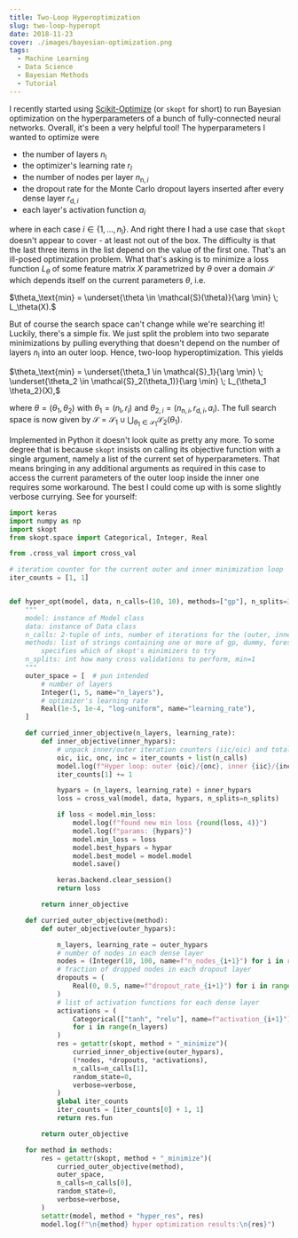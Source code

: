 ```yaml
---
title: Two-Loop Hyperoptimization
slug: two-loop-hyperopt
date: 2018-11-23
cover: ./images/bayesian-optimization.png
tags:
  - Machine Learning
  - Data Science
  - Bayesian Methods
  - Tutorial
---
```


I recently started using [Scikit-Optimize](https://scikit-optimize.github.io/) (or `skopt` for short) to run Bayesian optimization on the hyperparameters of a bunch of fully-connected neural networks. Overall, it's been a very helpful tool! The hyperparameters I wanted to optimize were

- the number of layers $n_\text{l}$
- the optimizer's learning rate $r_l$
- the number of nodes per layer $n_{\text{n},i}$
- the dropout rate for the Monte Carlo dropout layers inserted after every dense layer $r_{\text{d},i}$
- each layer's activation function $a_i$

where in each case $i \in \{1,\dots,n_\text{l}\}$. And right there I had a use case that `skopt` doesn't appear to cover - at least not out of the box. The difficulty is that the last three items in the list depend on the value of the first one. That's an ill-posed optimization problem. What that's asking is to minimize a loss function $L_\theta$ of some feature matrix $X$ parametrized by $\theta$ over a domain $\mathcal{S}$ which depends itself on the current parameters $\theta$, i.e.

$\theta_\text{min} = \underset{\theta \in \mathcal{S}(\theta)}{\arg \min} \; L_\theta(X).$

But of course the search space can't change while we're searching it! Luckily, there's a simple fix. We just split the problem into two separate minimizations by pulling everything that doesn't depend on the number of layers $n_\text{l}$ into an outer loop. Hence, two-loop hyperoptimization. This yields

$\theta_\text{min} = \underset{\theta_1 \in \mathcal{S}_1}{\arg \min} \; \underset{\theta_2 \in \mathcal{S}_2(\theta_1)}{\arg \min} \; L_{\theta_1 \theta_2}(X),$

where $\theta = (\theta_1,\theta_2)$ with $\theta_1 = (n_\text{l}, r_l)$ and $\theta_{2,i} = (n_{\text{n},i}, r_{\text{d},i}, a_i)$. The full search space is now given by $\mathcal{S} = \mathcal{S}_1 \cup \bigcup_{\theta_1 \in \mathcal{S}_1} \mathcal{S}_2(\theta_1)$.

Implemented in Python it doesn't look quite as pretty any more. To some degree that is because `skopt` insists on calling its objective function with a single argument, namely a list of the current set of hyperparameters. That means bringing in any additional arguments as required in this case to access the current parameters of the outer loop inside the inner one requires some workaround. The best I could come up with is some slightly verbose currying. See for yourself:

```py
import keras
import numpy as np
import skopt
from skopt.space import Categorical, Integer, Real

from .cross_val import cross_val

# iteration counter for the current outer and inner minimization loop
iter_counts = [1, 1]


def hyper_opt(model, data, n_calls=(10, 10), methods=["gp"], n_splits=3, verbose=False):
    """
    model: instance of Model class
    data: instance of Data class
    n_calls: 2-tuple of ints, number of iterations for the (outer, inner) minimization loop
    methods: list of strings containing one or more of gp, dummy, forest
        specifies which of skopt's minimizers to try
    n_splits: int how many cross validations to perform, min=1
    """
    outer_space = [  # pun intended
        # number of layers
        Integer(1, 5, name="n_layers"),
        # optimizer's learning rate
        Real(1e-5, 1e-4, "log-uniform", name="learning_rate"),
    ]

    def curried_inner_objective(n_layers, learning_rate):
        def inner_objective(inner_hypars):
            # unpack inner/outer iteration counters (iic/oic) and total number of calls (inc/onc)
            oic, iic, onc, inc = iter_counts + list(n_calls)
            model.log(f"Hyper loop: outer {oic}/{onc}, inner {iic}/{inc}")
            iter_counts[1] += 1

            hypars = (n_layers, learning_rate) + inner_hypars
            loss = cross_val(model, data, hypars, n_splits=n_splits)

            if loss < model.min_loss:
                model.log(f"found new min loss {round(loss, 4)}")
                model.log(f"params: {hypars}")
                model.min_loss = loss
                model.best_hypars = hypar
                model.best_model = model.model
                model.save()

            keras.backend.clear_session()
            return loss

        return inner_objective

    def curried_outer_objective(method):
        def outer_objective(outer_hypars):

            n_layers, learning_rate = outer_hypars
            # number of nodes in each dense layer
            nodes = (Integer(10, 100, name=f"n_nodes_{i+1}") for i in range(n_layers))
            # fraction of dropped nodes in each dropout layer
            dropouts = (
                Real(0, 0.5, name=f"dropout_rate_{i+1}") for i in range(n_layers)
            )
            # list of activation functions for each dense layer
            activations = (
                Categorical(["tanh", "relu"], name=f"activation_{i+1}")
                for i in range(n_layers)
            )
            res = getattr(skopt, method + "_minimize")(
                curried_inner_objective(outer_hypars),
                (*nodes, *dropouts, *activations),
                n_calls=n_calls[1],
                random_state=0,
                verbose=verbose,
            )
            global iter_counts
            iter_counts = [iter_counts[0] + 1, 1]
            return res.fun

        return outer_objective

    for method in methods:
        res = getattr(skopt, method + "_minimize")(
            curried_outer_objective(method),
            outer_space,
            n_calls=n_calls[0],
            random_state=0,
            verbose=verbose,
        )
        setattr(model, method + "hyper_res", res)
        model.log(f"\n{method} hyper optimization results:\n{res}")
```
